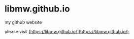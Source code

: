 libmw.github.io
===============

my github website

please visit [https://libmw.github.io/](https://libmw.github.io/)
